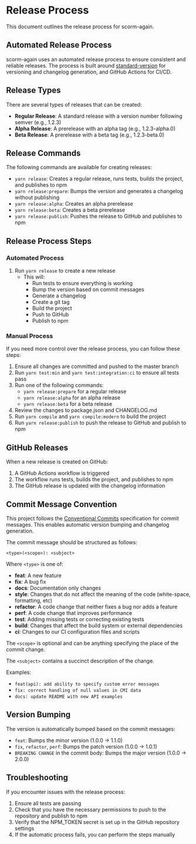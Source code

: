 # Release Process

This document outlines the release process for scorm-again.

## Automated Release Process

scorm-again uses an automated release process to ensure consistent and reliable releases. The
process is built
around [standard-version](https://github.com/conventional-changelog/standard-version) for versioning
and changelog generation, and GitHub Actions for CI/CD.

## Release Types

There are several types of releases that can be created:

- **Regular Release**: A standard release with a version number following semver (e.g., 1.2.3)
- **Alpha Release**: A prerelease with an alpha tag (e.g., 1.2.3-alpha.0)
- **Beta Release**: A prerelease with a beta tag (e.g., 1.2.3-beta.0)

## Release Commands

The following commands are available for creating releases:

- `yarn release`: Creates a regular release, runs tests, builds the project, and publishes to npm
- `yarn release:prepare`: Bumps the version and generates a changelog without publishing
- `yarn release:alpha`: Creates an alpha prerelease
- `yarn release:beta`: Creates a beta prerelease
- `yarn release:publish`: Pushes the release to GitHub and publishes to npm

## Release Process Steps

### Automated Process

1. Run `yarn release` to create a new release
   - This will:
      - Run tests to ensure everything is working
      - Bump the version based on commit messages
      - Generate a changelog
      - Create a git tag
      - Build the project
      - Push to GitHub
      - Publish to npm

### Manual Process

If you need more control over the release process, you can follow these steps:

1. Ensure all changes are committed and pushed to the master branch
2. Run `yarn test:min` and `yarn test:integration:ci` to ensure all tests pass
3. Run one of the following commands:
   - `yarn release:prepare` for a regular release
   - `yarn release:alpha` for an alpha release
   - `yarn release:beta` for a beta release
4. Review the changes to package.json and CHANGELOG.md
5. Run `yarn compile` and `yarn compile:modern` to build the project
6. Run `yarn release:publish` to push the release to GitHub and publish to npm

## GitHub Releases

When a new release is created on GitHub:

1. A GitHub Actions workflow is triggered
2. The workflow runs tests, builds the project, and publishes to npm
3. The GitHub release is updated with the changelog information

## Commit Message Convention

This project follows the [Conventional Commits](https://www.conventionalcommits.org/) specification
for commit messages. This enables automatic version bumping and changelog generation.

The commit message should be structured as follows:

```
<type>(<scope>): <subject>
```

Where `<type>` is one of:

- **feat**: A new feature
- **fix**: A bug fix
- **docs**: Documentation only changes
- **style**: Changes that do not affect the meaning of the code (white-space, formatting, etc)
- **refactor**: A code change that neither fixes a bug nor adds a feature
- **perf**: A code change that improves performance
- **test**: Adding missing tests or correcting existing tests
- **build**: Changes that affect the build system or external dependencies
- **ci**: Changes to our CI configuration files and scripts

The `<scope>` is optional and can be anything specifying the place of the commit change.

The `<subject>` contains a succinct description of the change.

Examples:

- `feat(api): add ability to specify custom error messages`
- `fix: correct handling of null values in CMI data`
- `docs: update README with new API examples`

## Version Bumping

The version is automatically bumped based on the commit messages:

- `feat`: Bumps the minor version (1.0.0 -> 1.1.0)
- `fix`, `refactor`, `perf`: Bumps the patch version (1.0.0 -> 1.0.1)
- `BREAKING CHANGE` in the commit body: Bumps the major version (1.0.0 -> 2.0.0)

## Troubleshooting

If you encounter issues with the release process:

1. Ensure all tests are passing
2. Check that you have the necessary permissions to push to the repository and publish to npm
3. Verify that the NPM_TOKEN secret is set up in the GitHub repository settings
4. If the automatic process fails, you can perform the steps manually

